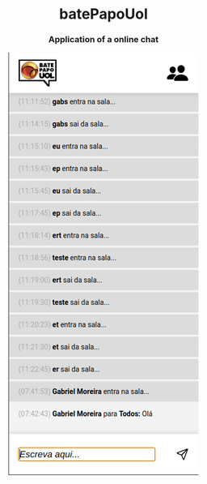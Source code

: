 <h1 align="center">batePapoUol</h1>
<h3 align="center">Application of a online chat</h3>
<p align="center">
  <img src="./img/batePapoUol.png"/>
</p>
